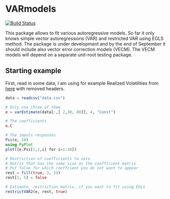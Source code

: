 # VARmodels

[![Build Status](https://travis-ci.org/tomaskrehlik/VARmodels.jl.svg?branch=master)](https://travis-ci.org/tomaskrehlik/VARmodels.jl)

This package allows to fit various autoregressive models. So far it only knows simple vector autoregressions (VAR) and restricted VAR using EGLS method. The package is under development and by the end of September it should include also vector error correction models (VECM). The VECM models will depend on a separate unit-root testing package.

## Starting example

First, read in some data, I am using for example Realized Volatilities from [here](http://realized.oxford-man.ox.ac.uk/data/download) with removed headers.

````julia
data = readcsv("data.csv")

# Only use three of them
e = varEstimate(data[:,[ 2,30, 80]], 4, "Const")

# The coefficients
e.C

# The impuls responses
Psi(e, 10)
using PyPlot
plot([e.Psi[1,1,i] for i=1:10])

# Restriction of coefficients to zero
# Matrix that has the same size as the coefficient matrix
# Put false for which coeffcient you do not want to appear
rest = fill(true, 3, 13)
rest[1, 5] = false

# Estimate, restriction matrix, if you want to fit using EGLS
restrictVAR2(e, rest, true)
````

